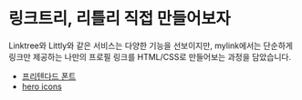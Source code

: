 # 링크트리, 리틀리 직접 만들어보자

Linktree와 Littly와 같은 서비스는 다양한 기능을 선보이지만, mylink에서는 단순하게 링크만 제공하는 나만의 프로필 링크를 HTML/CSS로 만들어보는 과정을 담았습니다.

- [프리텐다드 폰트](https://github.com/orioncactus/pretendard)
- [hero icons](https://heroicons.com/)
